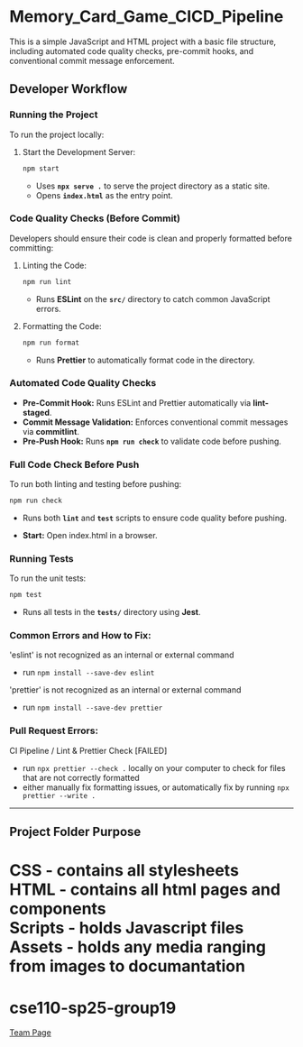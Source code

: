# Memory_Card_Game_CICD_Pipeline

This is a simple JavaScript and HTML project with a basic file structure, including automated code quality checks, pre-commit hooks, and conventional commit message enforcement.

## Developer Workflow

### Running the Project

To run the project locally:

1. Start the Development Server:
   ```bash
   npm start
   ```
   - Uses **`npx serve .`** to serve the project directory as a static site.
   - Opens **`index.html`** as the entry point.

### Code Quality Checks (Before Commit)

Developers should ensure their code is clean and properly formatted before committing:

1. Linting the Code:

   ```bash
   npm run lint
   ```

   - Runs **ESLint** on the **`src/`** directory to catch common JavaScript errors.

2. Formatting the Code:
   ```bash
   npm run format
   ```
   - Runs **Prettier** to automatically format code in the directory.

### Automated Code Quality Checks

- **Pre-Commit Hook:** Runs ESLint and Prettier automatically via **lint-staged**.
- **Commit Message Validation:** Enforces conventional commit messages via **commitlint**.
- **Pre-Push Hook:** Runs **`npm run check`** to validate code before pushing.

### Full Code Check Before Push

To run both linting and testing before pushing:

```bash
npm run check
```

- Runs both **`lint`** and **`test`** scripts to ensure code quality before pushing.

- **Start:** Open index.html in a browser.

### Running Tests

To run the unit tests:

```bash
npm test
```

- Runs all tests in the **`tests/`** directory using **Jest**.

### Common Errors and How to Fix:

'eslint' is not recognized as an internal or external command

- run `npm install --save-dev eslint`<br />

'prettier' is not recognized as an internal or external command

- run `npm install --save-dev prettier`

### Pull Request Errors:

CI Pipeline / Lint & Prettier Check [FAILED]

- run `npx prettier --check .` locally on your computer to check for files that are not correctly formatted
- either manually fix formatting issues, or automatically fix by running `npx prettier --write .`

---

## Project Folder Purpose

CSS - contains all stylesheets  
HTML - contains all html pages and components  
Scripts - holds Javascript files  
Assets - holds any media ranging from images to documantation  
=======

# cse110-sp25-group19

[Team Page](admin/team.md)
